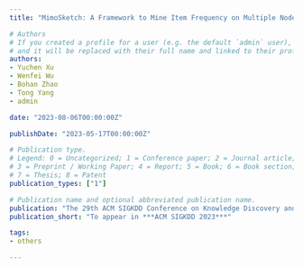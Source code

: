 ```yaml
---
title: "MimoSketch: A Framework to Mine Item Frequency on Multiple Nodes With Sketches"

# Authors
# If you created a profile for a user (e.g. the default `admin` user), write the username (folder name) here 
# and it will be replaced with their full name and linked to their profile.
authors:
- Yuchen Xu
- Wenfei Wu
- Bohan Zhao
- Tong Yang
- admin

date: "2023-08-06T00:00:00Z"

publishDate: "2023-05-17T00:00:00Z"

# Publication type.
# Legend: 0 = Uncategorized; 1 = Conference paper; 2 = Journal article;
# 3 = Preprint / Working Paper; 4 = Report; 5 = Book; 6 = Book section;
# 7 = Thesis; 8 = Patent
publication_types: ["1"]

# Publication name and optional abbreviated publication name.
publication: "The 29th ACM SIGKDD Conference on Knowledge Discovery and Data Mining"
publication_short: "To appear in ***ACM SIGKDD 2023***"

tags:
- others

---
```

